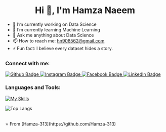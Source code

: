  <h1 align="center">Hi 👋, I'm Hamza Naeem</h1>

- 🔭 I’m currently working on Data Science
- 🌱 I’m currently learning Machine Learning
- 💬 Ask me anything about Data Science 
- 📫 How to reach me: hn908562@gmail.com
- ⚡ Fun fact: I believe every dataset hides a story. 
  
### Connect with me:
<div id="badges">
  <a href="https://github.com/Hamza-313">
    <img src="https://img.shields.io/badge/Github-white?style=for-the-badge&logo=Github&logoColor=black" alt="Github Badge"/>
  </a>
   <a href="https://www.instagram.com/h.hamza7.a">
    <img src="https://img.shields.io/badge/Instagram-purple?style=for-the-badge&logo=instagram&logoColor=white" alt="Instagram Badge"/>
  </a>
   <a href="https://fb.com/Hamza Naeem">
    <img src="https://img.shields.io/badge/Facebook-blue?style=for-the-badge&logo=facebook&logoColor=white" alt="Facebook Badge"/>
  </a>
 <a>
  <a href="https://www.linkedin.com/hamza-naeem-3446b0380" target="_blank" rel="noopener noreferrer">
  <img src="https://img.shields.io/badge/LinkedIn-Follow-blue?logo=linkedin&logoColor=white" alt="LinkedIn Badge" />
</a>

 </a>
</div>

### Languages and Tools:
[![My Skills](https://skillicons.dev/icons?i=anaconda,py,mysql,github,git,vscode)](https://skillicons.dev)

![Top Langs](https://github-readme-stats.vercel.app/api/top-langs/?username=Hamza-313&theme=dark)


<br>
⭐️ From [Hamza-313](https://github.com/Hamza-313)
